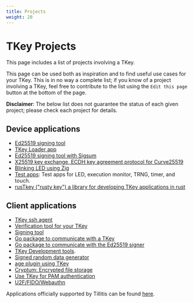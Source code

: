 ```yaml
---
title: Projects
weight: 20
---
```


# TKey Projects

This page includes a list of projects involving a TKey.

This page can be used both as inspiration and to find useful use cases
for your TKey. This is in no way a complete list; if you know of a
project involving a TKey, feel free to contribute to the list using
the `Edit this page` button at the bottom of the page.

**Disclaimer**: The below list does not guarantee the status of each
given project; please check each project for details.

## Device applications

- [Ed25519 signing tool](https://github.com/tillitis/tkey-device-signer)
- [TKey Loader app](https://github.com/tillitis/tkey-device-loader)
- [Ed25519 signing tool with Sigsum](https://git.glasklar.is/nisse/tkey-sign-if-logged)
- [X25519 key exchange, ECDH key agreement protocol for Curve25519](https://github.com/quite/tkey-device-x25519)
- [Blinking LED using Zig](https://github.com/Foxboron/tillitis-blink-zig)
- [Test apps](https://github.com/tillitis/tkey-testapps): Test apps
  for LED, execution monitor, TRNG, timer, and touch.
- [rusTkey ("rusty key") a library for developing TKey applications in rust](https://codeberg.org/rustkey/rustkey)

## Client applications

- [TKey ssh agent](https://tillitis.se/app/tkey-ssh-agent/)
- [Verification tool for your TKey](https://tillitis.se/app/tkey-device-verification/)
- [Signing tool](https://github.com/tillitis/tkey-sign-cli)
- [Go package to communicate with a TKey](https://github.com/tillitis/tkeyclient)
- [Go package to communicate with the Ed25519 signer](https://github.com/tillitis/tkey-verification)
- [TKey Development tools](https://github.com/tillitis/tkey-devtools).
- [Signed random data generator](https://github.com/tillitis/tkey-random-generator)
- [age plugin using TKey](https://github.com/quite/age-plugin-tkey)
- [Cryptum: Encrypted file storage](https://github.com/0xMihir/Cryptum)
- [Use TKey for PAM authentication](https://github.com/Eliot-Roxbergh/tillitis_hello/blob/main/tkey_authentication.md)
- [U2F/FIDO/Webauthn](https://github.com/tillitis/tkey-fido)

Applications officially supported by Tillitis can be found
[here](https://tillitis.se/getstarted/#supported-applications-table).
